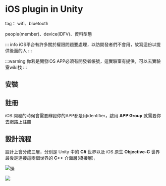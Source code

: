 # iOS plugin in Unity

tag： wifi、bluetooth

people(member)、device(IDFV)、資料型態

::: info
iOS平台有許多關於權限問題要處理，以防開發者們不會用，故寫這份以提供後面的人
:::

:::warning
你若是開發iOS APP必須有開發者帳號，這實驗室有提供，可以去實驗室wiki找
:::

## 安裝

## 註冊

iOS 開發的時候會需要辨認你的APP都是用identifier，啟用 **APP Group** 就需要你去網路上註冊

## 設計流程

設計上會分成三層，分別是 Unity 中的 **C#** 世界以及 iOS 原生 **Objective-C** 世界
最後是連接這兩個世界的 **C++** 介面層(橋接層)，

![操](https://g0v.hackmd.io/_uploads/BkvdrWhXle.png)

![](https://g0v.hackmd.io/_uploads/rJxWsrbhQeg.png)
